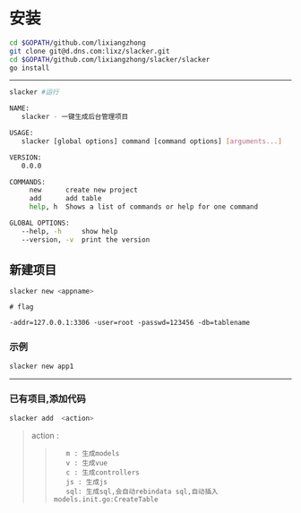 # 安装
```sh
cd $GOPATH/github.com/lixiangzhong
git clone git@d.dns.com:lixz/slacker.git
cd $GOPATH/github.com/lixiangzhong/slacker/slacker
go install
```

------
 

```sh
slacker #运行
```
```sh
NAME:
   slacker - 一键生成后台管理项目

USAGE:
   slacker [global options] command [command options] [arguments...]

VERSION:
   0.0.0

COMMANDS:
     new      create new project
     add      add table
     help, h  Shows a list of commands or help for one command

GLOBAL OPTIONS:
   --help, -h     show help
   --version, -v  print the version

```

## 新建项目
```sh
slacker new <appname>
```

```
# flag

-addr=127.0.0.1:3306 -user=root -passwd=123456 -db=tablename
```

### 示例

```sh
slacker new app1
```
------

### 已有项目,添加代码
```sh
slacker add  <action>
```
> action :
>>        m : 生成models
>>        v : 生成vue 
>>        c : 生成controllers 
>>        js : 生成js 
>>        sql: 生成sql,会自动rebindata sql,自动插入 models.init.go:CreateTable
 